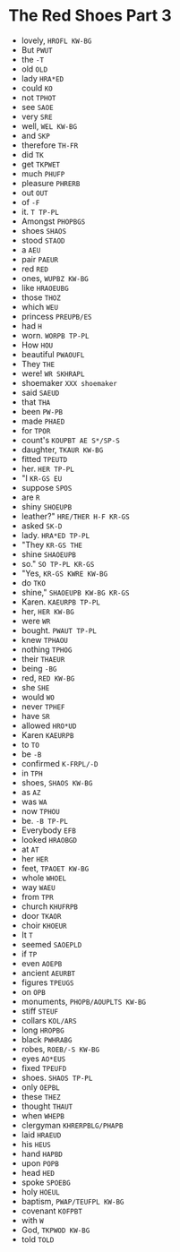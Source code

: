 # The Red Shoes Part 3

* lovely, `HROFL KW-BG`
* But `PWUT`
* the `-T`
* old `OLD`
* lady `HRA*ED`
* could `KO`
* not `TPHOT`
* see `SAOE`
* very `SRE`
* well, `WEL KW-BG`
* and `SKP`
* therefore `TH-FR`
* did `TK`
* get `TKPWET`
* much `PHUFP`
* pleasure `PHRERB`
* out `OUT`
* of `-F`
* it. `T TP-PL`
* Amongst `PHOPBGS`
* shoes `SHAOS`
* stood `STAOD`
* a `AEU`
* pair `PAEUR`
* red `RED`
* ones, `WUPBZ KW-BG`
* like `HRAOEUBG`
* those `THOZ`
* which `WEU`
* princess `PREUPB/ES`
* had `H`
* worn. `WORPB TP-PL`
* How `HOU`
* beautiful `PWAOUFL`
* They `THE`
* were! `WR SKHRAPL`
* shoemaker `XXX shoemaker`
* said `SAEUD`
* that `THA`
* been `PW-PB`
* made `PHAED`
* for `TPOR`
* count's `KOUPBT AE S*/SP-S`
* daughter, `TKAUR KW-BG`
* fitted `TPEUTD`
* her. `HER TP-PL`
* "I `KR-GS EU`
* suppose `SPOS`
* are `R`
* shiny `SHOEUPB`
* leather?" `HRE/THER H-F KR-GS`
* asked `SK-D`
* lady. `HRA*ED TP-PL`
* "They `KR-GS THE`
* shine `SHAOEUPB`
* so." `SO TP-PL KR-GS`
* "Yes, `KR-GS KWRE KW-BG`
* do `TKO`
* shine," `SHAOEUPB KW-BG KR-GS`
* Karen. `KAEURPB TP-PL`
* her, `HER KW-BG`
* were `WR`
* bought. `PWAUT TP-PL`
* knew `TPHAOU`
* nothing `TPHOG`
* their `THAEUR`
* being `-BG`
* red, `RED KW-BG`
* she `SHE`
* would `WO`
* never `TPHEF`
* have `SR`
* allowed `HRO*UD`
* Karen `KAEURPB`
* to `TO`
* be `-B`
* confirmed `K-FRPL/-D`
* in `TPH`
* shoes, `SHAOS KW-BG`
* as `AZ`
* was `WA`
* now `TPHOU`
* be. `-B TP-PL`
* Everybody `EFB`
* looked `HRAOBGD`
* at `AT`
* her `HER`
* feet, `TPAOET KW-BG`
* whole `WHOEL`
* way `WAEU`
* from `TPR`
* church `KHUFRPB`
* door `TKAOR`
* choir `KHOEUR`
* It `T`
* seemed `SAOEPLD`
* if `TP`
* even `AOEPB`
* ancient `AEURBT`
* figures `TPEUGS`
* on `OPB`
* monuments, `PHOPB/AOUPLTS KW-BG`
* stiff `STEUF`
* collars `KOL/ARS`
* long `HROPBG`
* black `PWHRABG`
* robes, `ROEB/-S KW-BG`
* eyes `AO*EUS`
* fixed `TPEUFD`
* shoes. `SHAOS TP-PL`
* only `OEPBL`
* these `THEZ`
* thought `THAUT`
* when `WHEPB`
* clergyman `KHRERPBLG/PHAPB`
* laid `HRAEUD`
* his `HEUS`
* hand `HAPBD`
* upon `POPB`
* head `HED`
* spoke `SPOEBG`
* holy `HOEUL`
* baptism, `PWAP/TEUFPL KW-BG`
* covenant `KOFPBT`
* with `W`
* God, `TKPWOD KW-BG`
* told `TOLD`
